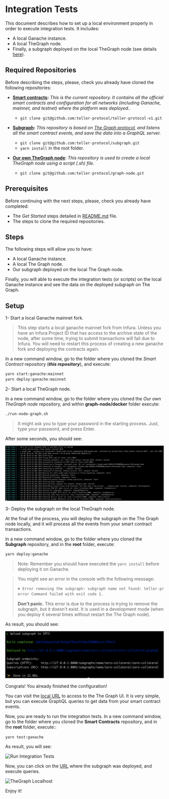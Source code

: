 # Integration Tests

This document describes how to set up a local environment properly in order to execute integration tests.
It includes:

- A local Ganache instance.
- A local TheGraph node.
- Finally, a subgraph deployed on the local TheGraph node (see details [here](https://thegraph.com/)).

## Required Repositories

Before describing the steps, please, check you already have cloned the following repositories:

- **[Smart contracts](https://github.com/teller-protocol/teller-protocol-v1):** *This is the current repository. It contains all the official smart contracts and configuration for all networks (including Ganache, mainnet, and testnet) where the platform was deployed.*.

  - ```git clone git@github.com:teller-protocol/teller-protocol-v1.git```

- **[Subgraph](https://github.com/teller-protocol/subgraph.git):** *This repository is based on [The Graph protocol](https://thegraph.com), and listens all the smart contract events, and save the data into a GraphQL server.*

  - ```git clone git@github.com:teller-protocol/subgraph.git```
  - ```yarn install``` in the root folder.

- **[Our own TheGraph node](https://github.com/teller-protocol/graph-node)**: *This repository is used to create a local TheGraph node using a script (.sh) file.*

  - ```git clone git@github.com:teller-protocol/graph-node.git```

## Prerequisites

Before continuing with the next steps, please, check you already have completed:

- The *Get Started* steps detailed in [README.md](../README.md) file.
- The steps to clone the required repositories.

## Steps

The following steps will allow you to have:

- A local Ganache instance.
- A local The Graph node.
- Our subgraph deployed on the local The Graph node.

Finally, you will able to execute the integration tests (or scripts) on the local Ganache instance and see the data on the deployed subgraph on The Graph.

## Setup

1- Start a local Ganache mainnet fork.

> This step starts a local ganache mainnet fork from Infura. Unless you have an Infura Project ID that has access to the archive state of the node, after some time,
> trying to submit transactions will fail due to Infura. You will need to restart this process of creating a new ganache fork and deploying the contracts again.

In a new command window, go to the folder where you cloned the *Smart Contract* repository (***this repository***), and execute:

```sh
yarn start:ganache:mainnet
yarn deploy:ganache:mainnet
```

2- Start a local TheGraph node.

In a new command window, go to the folder where you cloned the *Our own TheGraph node* repository, and within **graph-node/docker** folder execute:

```sh
./run-node-graph.sh
```

> It might ask you to type your password in the starting process. Just, type your password, and press Enter.

After some seconds, you should see:

![](./images/integration-tests/start-thegraph-node.png)

3- Deploy the subgraph on the local TheGraph node.

At the final of the process, you will deploy the subgraph on the The Graph node locally, and it will process all the events from your smart contract transactions.

In a new command window, go to the folder where you cloned the **Subgraph** repository, and in the **root** folder, execute:

```sh
yarn deploy:ganache
```

> Note: Remember you should have executed the ```yarn install``` before deploying it on Ganache.

> You might see an error in the console with the following message:
>
> ```sh
> ✖ Error removing the subgraph: subgraph name not found: teller-protocol/teller-protocol
> error Command failed with exit code 1.
> ```
>
> **Don't panic**. This error is due to the process is trying to remove the subgraph, but it doesn't exist. It is used in a development mode (when you deploy it several times without restart the The Graph node).

As result, you should see:

![](./images/integration-tests/yarn-deploy-ganache.png)

Congrats! You already finished the configuration!

You can visit the [local URL](http://127.0.0.1:8000/subgraphs/name/teller-protocol/teller-protocol/graphql) to access to the The Graph UI. It is very simple, but you can execute GraphQL queries to get data from your smart contract events.

Now, you are ready to run the integration tests. In a new command window, go to the folder where you cloned the **Smart Contracts** repository, and in the **root** folder, execute::

```yarn test:ganache```

As result, you will see:

![Run Integration Tests](./images/integration-tests/run-integration-tests.png)

Now, you can click on the [URL](http://127.0.0.1:8000/subgraphs/name/teller-protocol/teller-protocol/graphql) where the subgraph was deployed, and execute queries.

![TheGraph Localhost](./images/integration-tests/thegraph-localhost.png)

Enjoy it!

